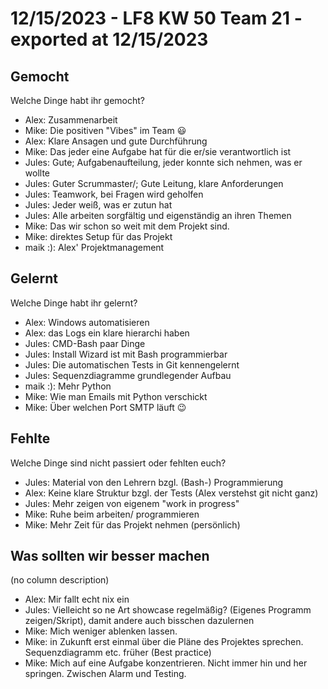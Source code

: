 # 12/15/2023 - LF8 KW 50 Team 21 - exported at 12/15/2023


## Gemocht
Welche Dinge habt ihr gemocht?
* Alex: Zusammenarbeit
* Mike: Die positiven "Vibes" im Team 😃
* Alex: Klare Ansagen und gute Durchführung
* Mike: Das jeder eine Aufgabe hat für die er/sie verantwortlich ist
* Jules: Gute; Aufgabenaufteilung, jeder konnte sich nehmen, was er wollte
* Jules: Guter Scrummaster/; Gute Leitung, klare Anforderungen
* Jules: Teamwork, bei Fragen wird geholfen
* Jules: Jeder weiß, was er zutun hat
* Jules: Alle arbeiten sorgfältig und eigenständig an ihren Themen
* Mike: Das wir schon so weit mit dem Projekt sind.
* Mike: direktes Setup für das Projekt
* maik :): Alex' Projektmanagement

## Gelernt
Welche Dinge habt ihr gelernt?
* Alex: Windows automatisieren 
* Alex: das Logs ein klare hierarchi haben
* Jules: CMD-Bash paar Dinge
* Jules: Install Wizard ist mit Bash programmierbar
* Jules: Die automatischen Tests in Git kennengelernt
* Jules: Sequenzdiagramme grundlegender Aufbau
* maik :): Mehr Python
* Mike: Wie man Emails mit Python verschickt
* Mike: Über welchen Port SMTP läuft 😉

## Fehlte
Welche Dinge sind nicht passiert oder fehlten euch?
* Jules: Material von den Lehrern bzgl. (Bash-) Programmierung
* Alex: Keine klare Struktur bzgl. der Tests (Alex verstehst git nicht ganz)
* Jules: Mehr  zeigen von eigenem "work in progress"
* Mike: Ruhe beim arbeiten/ programmieren
* Mike: Mehr Zeit für das Projekt nehmen (persönlich)

## Was sollten wir besser machen
(no column description)
* Alex: Mir fallt echt nix ein
* Jules: Vielleicht so ne Art showcase regelmäßig? (Eigenes Programm zeigen/Skript), damit andere auch bisschen dazulernen
* Mike: Mich weniger ablenken lassen.
* Mike: in Zukunft erst einmal über die Pläne des Projektes sprechen. Sequenzdiagramm etc. früher (Best practice)
* Mike: Mich auf eine Aufgabe konzentrieren. Nicht immer hin und her springen. Zwischen Alarm und Testing.
